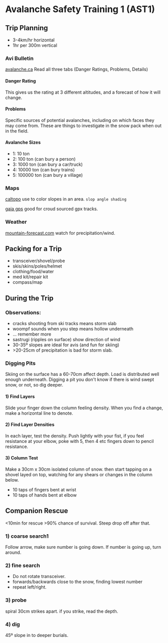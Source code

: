 # Avalanche Safety Training 1 (AST1)

## Trip Planning
- 3-4km/hr horizontal
- 1hr per 300m vertical

### Avi Bulletin 
[avalanche.ca](https://www.avalanche.ca/forecasts/vancouver-island)
Read all three tabs (Danger Ratings, Problems, Details)
#### Danger Rating
This gives us the rating at 3 different altitudes, and a forecast of how it will change.
#### Problems
Specific sources of potential avalanches, including on which faces they may come from.
These are things to investigate in the snow pack when out in the field.
#### Avalanche Sizes
- 1: 10 ton
- 2: 100 ton (can bury a person)
- 3: 1000 ton (can bury a car/truck)
- 4: 10000 ton (can bury trains)
- 5: 100000 ton (can bury a village)

### Maps
[caltopo](caltopo.com)
use to color slopes  in an area. `slop angle shading`

[gaia gps](gaiagps.com) good for croud sourced gpx tracks.

### Weather
[mountain-forecast.com](mountain-forecast.com) watch for precipitation/wind.

## Packing for a Trip
- transceiver/shovel/probe
- skis/skins/poles/helmet
- clothing/food/water
- med kit/repair kit
- compass/map

## During the Trip
### Observations:
- cracks shooting from ski tracks means storm slab
- woompf sounds when you step means hollow underneath
- ... remember more
- sastrugi (ripples on surface) show direction of wind
- 30-35º slopes are ideal for avis (and fun for skiing)
- \>20-25cm of precipitation is bad for storm slab.

### Digging Pits
Skiing on the surface has a 60-70cm affect depth. Load is distributed well enough underneath.
Digging a pit you don't know if there is wind swept snow, or not, so dig deeper.

#### 1) Find Layers
Slide your finger down the column feeling density. When you find a change, make a horizontal line to denote.

#### 2) Find Layer Densities
In each layer, test the density.
Push lightly with your fist, if you feel resistance at your elbow, poke with 5, then 4 etc fingers down to pencil resistance.

#### 3) Column Test
Make a 30cm x 30cm isolated column of snow.
then start tapping on a shovel layed on top, watching for any shears or changes in the column below.
- 10 taps of fingers bent at wrist
- 10 taps of hands bent at elbow


## Companion Rescue
<10min for rescue >90% chance of survival. Steep drop off after that.

### 1) coarse search1
Follow arrow, make sure number is going down. If number is going up, turn around.

### 2) fine search
- Do not rotate transceiver.
- forwards/backwards close to the snow, finding lowest number
- repeat left/right.

### 3) probe
spiral 30cm strikes apart.
if you strike, read the depth.

### 4) dig
45º slope in to deeper burials.
